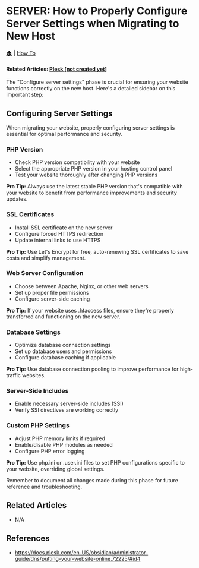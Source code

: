 # SERVER: How to Properly Configure Server Settings when Migrating to New Host

[🏚️](../README.md) | [How To](/how-to/index.md)

#### Related Articles: [Plesk [not created yet]](#)

The "Configure server settings" phase is crucial for ensuring your website functions correctly on the new host. Here's a detailed sidebar on this important step:

## Configuring Server Settings

When migrating your website, properly configuring server settings is essential for optimal performance and security.

### PHP Version
- Check PHP version compatibility with your website
- Select the appropriate PHP version in your hosting control panel
- Test your website thoroughly after changing PHP versions

**Pro Tip:** Always use the latest stable PHP version that's compatible with your website to benefit from performance improvements and security updates.

### SSL Certificates
- Install SSL certificate on the new server
- Configure forced HTTPS redirection
- Update internal links to use HTTPS

**Pro Tip:** Use Let's Encrypt for free, auto-renewing SSL certificates to save costs and simplify management.

### Web Server Configuration
- Choose between Apache, Nginx, or other web servers
- Set up proper file permissions
- Configure server-side caching

**Pro Tip:** If your website uses .htaccess files, ensure they're properly transferred and functioning on the new server.

### Database Settings
- Optimize database connection settings
- Set up database users and permissions
- Configure database caching if applicable

**Pro Tip:** Use database connection pooling to improve performance for high-traffic websites.

### Server-Side Includes
- Enable necessary server-side includes (SSI)
- Verify SSI directives are working correctly

### Custom PHP Settings
- Adjust PHP memory limits if required
- Enable/disable PHP modules as needed
- Configure PHP error logging

**Pro Tip:** Use php.ini or .user.ini files to set PHP configurations specific to your website, overriding global settings.

Remember to document all changes made during this phase for future reference and troubleshooting.

## Related Articles

- N/A


## References

- https://docs.plesk.com/en-US/obsidian/administrator-guide/dns/putting-your-website-online.72225/#id4
